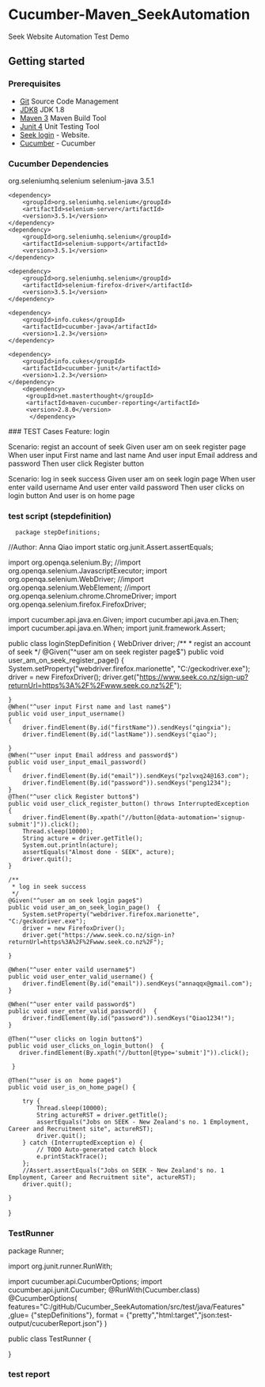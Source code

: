 # Cucumber-Maven_SeekAutomation
 Seek Website Automation Test Demo
## Getting started
### Prerequisites
  - [Git](https://git-scm.com/) Source Code Management
- [JDK8](http://www.oracle.com/technetwork/java/javase/downloads/jdk8-downloads-2133151.html) JDK 1.8
- [Maven 3](https://maven.apache.org/download.cgi) Maven Build Tool
- [Junit 4](http://junit.org/junit4/) Unit Testing Tool
- [Seek login](https://www.seek.co.nz/sign-in?returnUrl=https%3A%2F%2Fwww.seek.co.nz%2F) - Website.
- [Cucumber](https://cucumber.io/) - Cucumber
### Cucumber Dependencies
  <dependencies> 
     <dependency>
         <groupId>org.seleniumhq.selenium</groupId>
         <artifactId>selenium-java</artifactId>
         <version>3.5.1</version>
     </dependency>

	<dependency>
	    <groupId>org.seleniumhq.selenium</groupId>
	    <artifactId>selenium-server</artifactId>
	    <version>3.5.1</version>
	</dependency>
	<dependency>
	    <groupId>org.seleniumhq.selenium</groupId>
	    <artifactId>selenium-support</artifactId>
	    <version>3.5.1</version>
	</dependency>
	
	<dependency>
	    <groupId>org.seleniumhq.selenium</groupId>
	    <artifactId>selenium-firefox-driver</artifactId>
	    <version>3.5.1</version>
	</dependency>
	
	<dependency>
	    <groupId>info.cukes</groupId>
	    <artifactId>cucumber-java</artifactId>
	    <version>1.2.3</version>
	</dependency>
		
	<dependency>
	    <groupId>info.cukes</groupId>
	    <artifactId>cucumber-junit</artifactId>
	    <version>1.2.3</version>
	</dependency>
	    <dependency>
	     <groupId>net.masterthought</groupId>
		 <artifactId>maven-cucumber-reporting</artifactId>
		 <version>2.8.0</version>
		  </dependency>
  </dependencies>
  ### TEST Cases
  Feature:  login

  Scenario:  regist an account of seek
             Given user am on seek register page
             When user input First name and last name 
             And  user input Email address and password
             Then user click Register button
          
  Scenario: log in seek success
            Given user am on seek login page
            When user enter vaild username 
            And  user enter vaild password 
            Then user clicks on login button
            And  user is on  home page
### test script (stepdefinition)

      package stepDefinitions;
 //Author: Anna Qiao
import static org.junit.Assert.assertEquals;

import org.openqa.selenium.By;
//import org.openqa.selenium.JavascriptExecutor;
import org.openqa.selenium.WebDriver;
//import org.openqa.selenium.WebElement;
//import org.openqa.selenium.chrome.ChromeDriver;
import org.openqa.selenium.firefox.FirefoxDriver;

import cucumber.api.java.en.Given;
import cucumber.api.java.en.Then;
import cucumber.api.java.en.When;
import junit.framework.Assert;

public class loginStepDefinition {
	WebDriver driver;
	/**
	 * regist an account of seek
	 */
	@Given("^user am on seek register page$")
	public void user_am_on_seek_register_page()
	{
		System.setProperty("webdriver.firefox.marionette", "C:/geckodriver.exe");
		driver = new FirefoxDriver();
		driver.get("https://www.seek.co.nz/sign-up?returnUrl=https%3A%2F%2Fwww.seek.co.nz%2F");
		
	}
	@When("^user input First name and last name$")
	public void user_input_username()
	{
		driver.findElement(By.id("firstName")).sendKeys("qingxia");
		driver.findElement(By.id("lastName")).sendKeys("qiao");
		
	}
	@When("^user input Email address and password$")
	public void user_input_email_password()
	{
		driver.findElement(By.id("email")).sendKeys("pzlvxq24@163.com");
		driver.findElement(By.id("password")).sendKeys("peng1234");
	}
	@Then("^user click Register button$")
	public void user_click_register_button() throws InterruptedException
	{
		driver.findElement(By.xpath("//button[@data-automation='signup-submit']")).click();	
		Thread.sleep(10000);
		String acture = driver.getTitle();
		System.out.println(acture);
		assertEquals("Almost done - SEEK", acture);
		driver.quit();
	}
	
	/**
	 * log in seek success
	 */
	@Given("^user am on seek login page$")
	public void user_am_on_seek_login_page()  {
		System.setProperty("webdriver.firefox.marionette", "C:/geckodriver.exe");
		driver = new FirefoxDriver();
		driver.get("https://www.seek.co.nz/sign-in?returnUrl=https%3A%2F%2Fwww.seek.co.nz%2F");
	    
	}

	@When("^user enter vaild username$")
	public void user_enter_valid_username() {
	    driver.findElement(By.id("email")).sendKeys("annaqqx@gmail.com");
	}

	@When("^user enter vaild password$")
	public void user_enter_valid_password()  {
		driver.findElement(By.id("password")).sendKeys("Qiao1234!");
	}

	@Then("^user clicks on login button$")
	public void user_clicks_on_login_button()  {
	   driver.findElement(By.xpath("//button[@type='submit']")).click();	
       
	 }

	@Then("^user is on  home page$")
	public void user_is_on_home_page() {
	
		try {
			Thread.sleep(10000);
			String actureRST = driver.getTitle();
			assertEquals("Jobs on SEEK - New Zealand's no. 1 Employment, Career and Recruitment site", actureRST);
			driver.quit();
		} catch (InterruptedException e) {
			// TODO Auto-generated catch block
			e.printStackTrace();
		};
		//Assert.assertEquals("Jobs on SEEK - New Zealand's no. 1 Employment, Career and Recruitment site", actureRST);
		driver.quit();
		
	}

	
}
### TestRunner
  package Runner;

  import org.junit.runner.RunWith;

   import cucumber.api.CucumberOptions;
   import cucumber.api.junit.Cucumber;
   @RunWith(Cucumber.class)
   @CucumberOptions(
		features="C:/gitHub/Cucumber_SeekAutomation/src/test/java/Features"
		,glue= {"stepDefinitions"},
		format = {"pretty","html:target","json:test-output/cucuberReport.json"}
		)

  public class TestRunner {

  }
### test report
     

